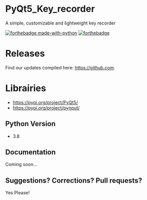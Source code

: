 # PyQt5_Key_recorder
A simple, customizable and lightweight key recorder

[![forthebadge made-with-python](http://ForTheBadge.com/images/badges/made-with-python.svg)](https://www.python.org/)
[![forthebadge](https://forthebadge.com/images/badges/built-by-developers.svg)](https://forthebadge.com)

Releases
===========

Find our updates compiled here: https://github.com.


Librairies
===============

- https://pypi.org/project/PyQt5/
- https://pypi.org/project/pynput/

Python Version
--------------

- 3.8

Documentation
-------------

Coming soon...

Suggestions? Corrections? Pull requests?
----------------------------------------
Yes Please!
